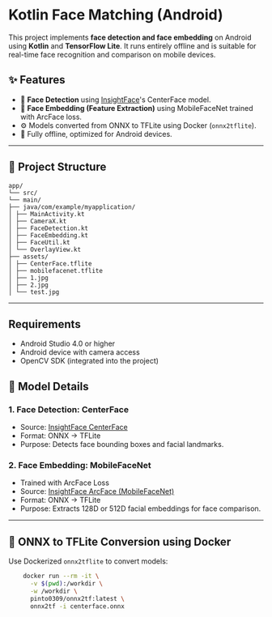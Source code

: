 # Kotlin Face Matching (Android)

This project implements **face detection and face embedding** on Android using **Kotlin** and **TensorFlow Lite**. It runs entirely offline and is suitable for real-time face recognition and comparison on mobile devices.

## ✨ Features

- 🎯 **Face Detection** using [InsightFace](https://github.com/deepinsight/insightface)'s CenterFace model.
- 🔐 **Face Embedding (Feature Extraction)** using MobileFaceNet trained with ArcFace loss.
- ⚙️ Models converted from ONNX to TFLite using Docker (`onnx2tflite`).
- 📱 Fully offline, optimized for Android devices.

---

## 📂 Project Structure
```
app/
└── src/
└── main/
├── java/com/example/myapplication/
│ ├── MainActivity.kt
│ ├── CameraX.kt
│ ├── FaceDetection.kt
│ ├── FaceEmbedding.kt
│ ├── FaceUtil.kt
│ └── OverlayView.kt
├── assets/
│ ├── CenterFace.tflite
│ ├── mobilefacenet.tflite
│ ├── 1.jpg
│ ├── 2.jpg
│ └── test.jpg
```
---
## Requirements

- Android Studio 4.0 or higher
- Android device with camera access
- OpenCV SDK (integrated into the project)
## 🧠 Model Details

### 1. Face Detection: CenterFace

- Source: [InsightFace CenterFace](https://github.com/deepinsight/insightface/tree/master/detection/centerface)
- Format: ONNX → TFLite
- Purpose: Detects face bounding boxes and facial landmarks.

### 2. Face Embedding: MobileFaceNet

- Trained with ArcFace Loss
- Source: [InsightFace ArcFace (MobileFaceNet)](https://github.com/deepinsight/insightface/tree/master/recognition/arcface_torch)
- Format: ONNX → TFLite
- Purpose: Extracts 128D or 512D facial embeddings for face comparison.

---

## 🐳 ONNX to TFLite Conversion using Docker

Use Dockerized `onnx2tflite` to convert models:

```bash
	docker run --rm -it \
	  -v $(pwd):/workdir \
	  -w /workdir \
	  pinto0309/onnx2tf:latest \
	  onnx2tf -i centerface.onnx


